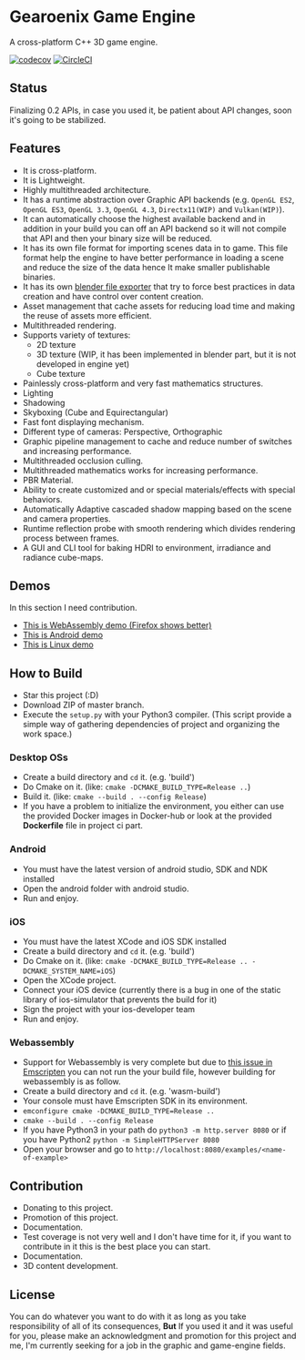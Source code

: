 # Gearoenix Game Engine

A cross-platform C++ 3D game engine.

[![codecov](https://codecov.io/gh/Hossein-Noroozpour/gearoenix/branch/master/graph/badge.svg)](https://codecov.io/gh/Hossein-Noroozpour/gearoenix)
[![CircleCI](https://circleci.com/gh/Hossein-Noroozpour/gearoenix.svg?style=svg)](https://circleci.com/gh/Hossein-Noroozpour/gearoenix)

## Status

Finalizing 0.2 APIs, in case you used it, be patient about API changes, soon
it's going to be stabilized.

## Features

- It is cross-platform.
- It is Lightweight.
- Highly multithreaded architecture.
- It has a runtime abstraction over Graphic API backends (e.g. `OpenGL ES2`, `OpenGL ES3`,
  `OpenGL 3.3`, `OpenGL 4.3`, `Directx11(WIP)` and `Vulkan(WIP)`).
- It can automatically choose the highest available backend and in addition in your build you can
  off an API backend so it will not compile that API and then your binary size will be reduced.
- It has its own file format for importing scenes data in to game. This file
  format help the engine to have better performance in loading a scene and
  reduce the size of the data hence It make smaller publishable binaries.
- It has its own
  [blender file exporter](https://github.com/Hossein-Noroozpour/gearoenix-blender)
  that try to force best practices in data creation and have control
  over content creation.
- Asset management that cache assets for reducing load time and making the reuse of assets
  more efficient.
- Multithreaded rendering.
- Supports variety of textures:
  - 2D texture
  - 3D texture (WIP, it has been implemented in blender part, but it is not developed in
    engine yet)
  - Cube texture
- Painlessly cross-platform and very fast mathematics structures.
- Lighting
- Shadowing
- Skyboxing (Cube and Equirectangular)
- Fast font displaying mechanism.
- Different type of cameras: Perspective, Orthographic
- Graphic pipeline management to cache and reduce number of switches and
  increasing performance.
- Multithreaded occlusion culling.
- Multithreaded mathematics works for increasing performance.
- PBR Material.
- Ability to create customized and or special materials/effects with special behaviors.
- Automatically Adaptive cascaded shadow mapping based on the scene and camera properties.
- Runtime reflection probe with smooth rendering which divides rendering process between frames.
- A GUI and CLI tool for baking HDRI to environment, irradiance and radiance cube-maps.

## Demos

In this section I need contribution.

- [This is WebAssembly demo (Firefox shows better)](https://hossein-noroozpour.github.io/gearoenix-static-files/web-demo/index.html)
- [This is Android demo](https://hossein-noroozpour.github.io/gearoenix-static-files/android/android.7z)
- [This is Linux demo](https://hossein-noroozpour.github.io/gearoenix-static-files/linux/linux.7z)

## How to Build

- Star this project (:D)
- Download ZIP of master branch.
- Execute the `setup.py` with your Python3 compiler. (This script provide a simple way of gathering
  dependencies of project and organizing the work space.)

### Desktop OSs

- Create a build directory and `cd` it. (e.g. 'build')
- Do Cmake on it. (like: ```cmake -DCMAKE_BUILD_TYPE=Release ..```)
- Build it. (like: ```cmake --build . --config Release```)
- If you have a problem to initialize the environment,
  you either can use the provided Docker images in Docker-hub or
  look at the provided **Dockerfile** file in project ci part.

### Android

- You must have the latest version of android studio, SDK and NDK installed
- Open the android folder with android studio.
- Run and enjoy.

### iOS

- You must have the latest XCode and iOS SDK installed
- Create a build directory and `cd` it. (e.g. 'build')
- Do Cmake on it. (like: ```cmake -DCMAKE_BUILD_TYPE=Release .. -DCMAKE_SYSTEM_NAME=iOS```)
- Open the XCode project.
- Connect your iOS device (currently there is a bug in one of the static library of ios-simulator that prevents the build for it)
- Sign the project with your ios-developer team
- Run and enjoy.

### Webassembly

- Support for Webassembly is very complete but due to [this issue in Emscripten](https://github.com/emscripten-core/emscripten/issues/6009) you can not run the your build file, however building for webassembly is as follow.
- Create a build directory and `cd` it. (e.g. 'wasm-build')
- Your console must have Emscripten SDK in its environment.
- ```emconfigure cmake -DCMAKE_BUILD_TYPE=Release ..```
- ```cmake --build . --config Release```
- If you have Python3 in your path do ```python3 -m http.server 8080``` or if you have Python2 ```python -m SimpleHTTPServer 8080```
- Open your browser and go to ```http://localhost:8080/examples/<name-of-example>```

## Contribution

- Donating to this project.
- Promotion of this project.
- Documentation.
- Test coverage is not very well and I don't have time for it,
  if you want to contribute in it this is the best place you can start.
- Documentation.
- 3D content development.

## License

You can do whatever you want to do with it as long as you take responsibility
of all of
its consequences, **But** If you used it and it was useful for you, please make
an acknowledgment and promotion for this project and me, I'm currently seeking
for a job in the graphic and game-engine fields.
